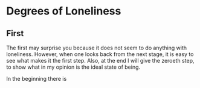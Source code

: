 Degrees of Loneliness
=====================

First
-----

The first may surprise you because it does not seem to do anything with loneliness. However, when one looks back from the next stage, it is easy to see what makes it the first step. Also, at the end I will give the zeroeth step, to show what in my opinion is the ideal state of being.

In the beginning there is 
